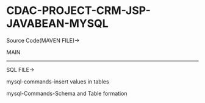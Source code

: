 # CDAC-PROJECT-CRM-JSP-JAVABEAN-MYSQL

Source Code(MAVEN FILE)->

MAIN
________________________________________________________________________
SQL FILE->

mysql-commands-insert values in tables

mysql-Commands-Schema and Table formation

